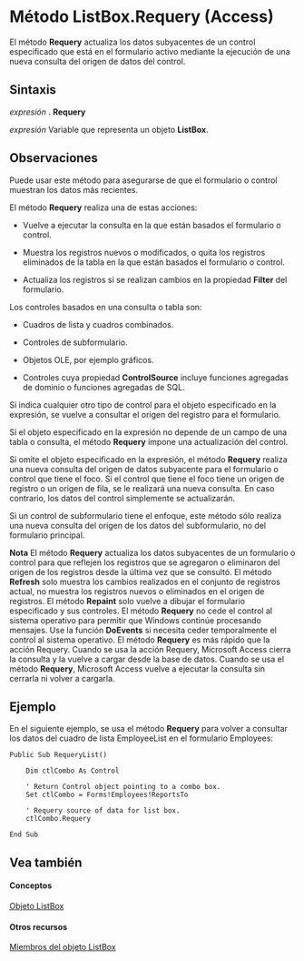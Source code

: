 
# Método ListBox.Requery (Access)

El método  **Requery** actualiza los datos subyacentes de un control especificado que está en el formulario activo mediante la ejecución de una nueva consulta del origen de datos del control.
 


## Sintaxis

 *expresión*  . **Requery**
 

 
 *expresión*  Variable que representa un objeto **ListBox**.
 

 

## Observaciones

Puede usar este método para asegurarse de que el formulario o control muestran los datos más recientes.
 

 
El método  **Requery** realiza una de estas acciones:
 

 

- Vuelve a ejecutar la consulta en la que están basados el formulario o control.
    
 
- Muestra los registros nuevos o modificados, o quita los registros eliminados de la tabla en la que están basados el formulario o control.
    
 
- Actualiza los registros si se realizan cambios en la propiedad  **Filter** del formulario.
    
 
Los controles basados en una consulta o tabla son:
 

 

- Cuadros de lista y cuadros combinados.
    
 
- Controles de subformulario.
    
 
- Objetos OLE, por ejemplo gráficos.
    
 
- Controles cuya propiedad  **ControlSource** incluye funciones agregadas de dominio o funciones agregadas de SQL.
    
 
Si indica cualquier otro tipo de control para el objeto especificado en la expresión, se vuelve a consultar el origen del registro para el formulario.
 

 
Si el objeto especificado en la expresión no depende de un campo de una tabla o consulta, el método  **Requery** impone una actualización del control.
 

 
Si omite el objeto especificado en la expresión, el método  **Requery** realiza una nueva consulta del origen de datos subyacente para el formulario o control que tiene el foco. Si el control que tiene el foco tiene un origen de registro o un origen de fila, se le realizará una nueva consulta. En caso contrario, los datos del control simplemente se actualizarán.
 

 
Si un control de subformulario tiene el enfoque, este método sólo realiza una nueva consulta del origen de los datos del subformulario, no del formulario principal.
 

 

 **Nota**   El método **Requery** actualiza los datos subyacentes de un formulario o control para que reflejen los registros que se agregaron o eliminaron del origen de los registros desde la última vez que se consultó. El método **Refresh** solo muestra los cambios realizados en el conjunto de registros actual, no muestra los registros nuevos o eliminados en el origen de registros. El método **Repaint** solo vuelve a dibujar el formulario especificado y sus controles. El método **Requery** no cede el control al sistema operativo para permitir que Windows continúe procesando mensajes. Use la función **DoEvents** si necesita ceder temporalmente el control al sistema operativo. El método **Requery** es más rápido que la acción Requery. Cuando se usa la acción Requery, Microsoft Access cierra la consulta y la vuelve a cargar desde la base de datos. Cuando se usa el método **Requery**, Microsoft Access vuelve a ejecutar la consulta sin cerrarla ni volver a cargarla.
 


## Ejemplo

En el siguiente ejemplo, se usa el método  **Requery** para volver a consultar los datos del cuadro de lista EmployeeList en el formulario Employees:
 

 

```
Public Sub RequeryList() 
 
    Dim ctlCombo As Control 
 
    ' Return Control object pointing to a combo box. 
    Set ctlCombo = Forms!Employees!ReportsTo 
 
    ' Requery source of data for list box. 
    ctlCombo.Requery 
 
End Sub 

```


## Vea también


#### Conceptos


 
 [Objeto ListBox](6bc00755-34e7-4fc2-8e72-40dae2010dd8.md)
#### Otros recursos


 
 [Miembros del objeto ListBox](d87ad51b-9a46-21f3-f6d6-ef98ea8aaf6d.md)